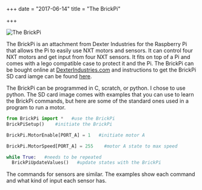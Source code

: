 +++
date = "2017-06-14"
title = "The BrickPi"

+++

![The BrickPi](/blog_imgs/.jpg)

The BrickPi is an attachment from Dexter Industries for the Raspberry Pi that allows the Pi to easily use NXT motors and sensors. It can control four NXT motors and get input from four NXT sensors. It fits on top of a Pi and comes with a lego compatible case to protect it and the Pi. The BrickPi can be bought online at [DexterIndustries.com](https://www.dexterindustries.com/) and instructions to get the BrickPi SD card iamge can be found [here](https://www.dexterindustries.com/howto/install-raspbian-for-robots-image-on-an-sd-card/).

The BrickPi can be programmed in C, scratch, or python. I chose to use python. The SD card image comes with examples that you can use to learn the BrickPi commands, but here are some of the standard ones used in a program to run a motor.

~~~~python
from BrickPi import *   #use the BrickPi
BrickPiSetup()    #initiate the BrickPi

BrickPi.MotorEnable[PORT_A] = 1   #initiate motor A

BrickPi.MotorSpeed[PORT_A] = 255    #motor A state to max speed

while True:   #needs to be repeated
  BrickPiUpdateValues()   #update states with the BrickPi
~~~~

The commands for sensors are similar. The examples show each command and what kind of  input each sensor has.
